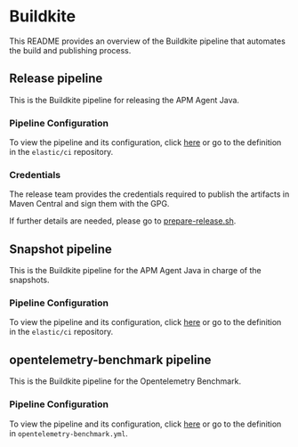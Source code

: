 # Buildkite

This README provides an overview of the Buildkite pipeline that automates the build and publishing process.

## Release pipeline

This is the Buildkite pipeline for releasing the APM Agent Java.

### Pipeline Configuration

To view the pipeline and its configuration, click [here](https://buildkite.com/elastic/apm-agent-java-release) or
go to the definition in the `elastic/ci` repository.

### Credentials

The release team provides the credentials required to publish the artifacts in Maven Central and sign them
with the GPG.

If further details are needed, please go to [prepare-release.sh](hooks/prepare-release.sh).

## Snapshot pipeline

This is the Buildkite pipeline for the APM Agent Java in charge of the snapshots.

### Pipeline Configuration

To view the pipeline and its configuration, click [here](https://buildkite.com/elastic/apm-agent-java-snapshot) or
go to the definition in the `elastic/ci` repository.

## opentelemetry-benchmark pipeline

This is the Buildkite pipeline for the Opentelemetry Benchmark.

### Pipeline Configuration

To view the pipeline and its configuration, click [here](https://buildkite.com/elastic/apm-agent-java-opentelemetry-benchmark) or
go to the definition in `opentelemetry-benchmark.yml`.
